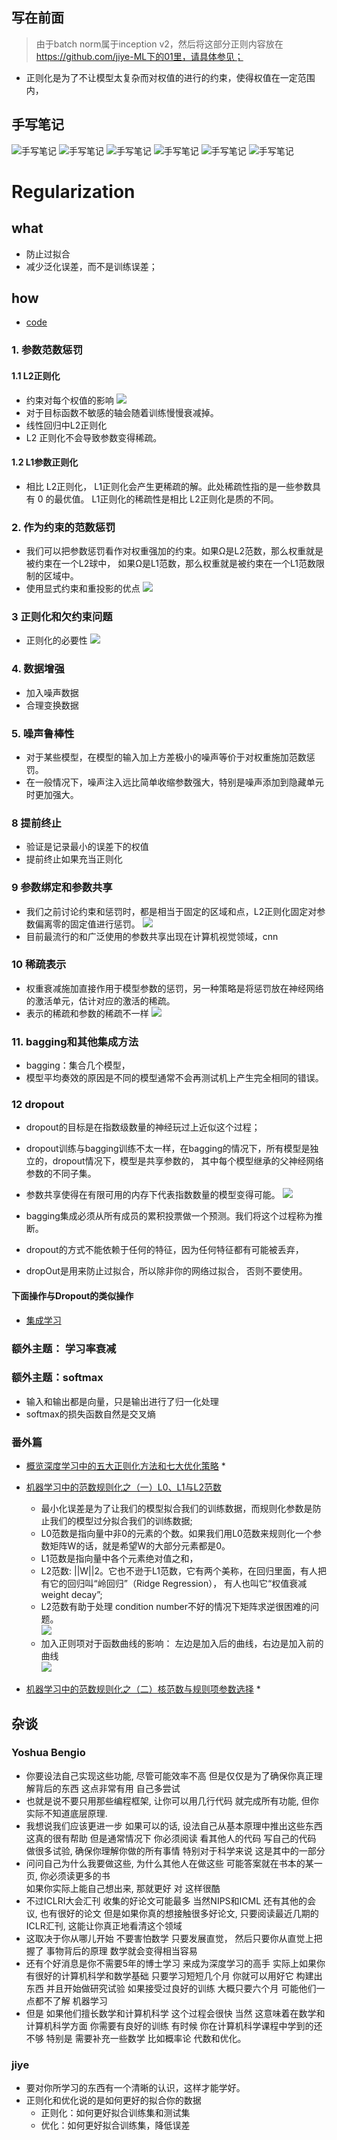 ## 写在前面

> 由于batch norm属于inception v2，然后将这部分正则内容放在
https://github.com/jiye-ML下的01里，请具体参见；

* 正则化是为了不让模型太复杂而对权值的进行的约束，使得权值在一定范围内，

## 手写笔记

![手写笔记](readme/正则化_手写笔记_01.jpg)
![手写笔记](readme/正则化_手写笔记_02.jpg)
![手写笔记](readme/正则化_手写笔记_03.jpg)
![手写笔记](readme/正则化_手写笔记_04.jpg)
![手写笔记](readme/正则化_手写笔记_05.jpg)
![手写笔记](readme/正则化_手写笔记_06.jpg)

# Regularization 

## what

* 防止过拟合
* 减少泛化误差，而不是训练误差；


## how
* [code](readme/Regularization.html)

### 1. 参数范数惩罚

#### 1.1 L2正则化

* 约束对每个权值的影响
![](readme/正则化_L2_04.png)
* 对于目标函数不敏感的轴会随着训练慢慢衰减掉。
* 线性回归中L2正则化
* L2 正则化不会导致参数变得稀疏。


#### 1.2 L1参数正则化

* 相比 L2正则化， L1正则化会产生更稀疏的解。此处稀疏性指的是一些参数具有 0 的最优值。
 L1正则化的稀疏性是相比 L2正则化是质的不同。


### 2. 作为约束的范数惩罚

* 我们可以把参数惩罚看作对权重强加的约束。如果Ω是L2范数，那么权重就是被约束在一个L2球中，
如果Ω是L1范数，那么权重就是被约束在一个L1范数限制的区域中。
* 使用显式约束和重投影的优点
![](readme/正则化_L1_03.png)


### 3 正则化和欠约束问题

* 正则化的必要性
![](readme/正则化_02.png)


### 4. 数据增强

* 加入噪声数据
* 合理变换数据

### 5. 噪声鲁棒性

* 对于某些模型，在模型的输入加上方差极小的噪声等价于对权重施加范数惩罚。 
* 在一般情况下，噪声注入远比简单收缩参数强大，特别是噪声添加到隐藏单元时更加强大。

### 8 提前终止

* 验证是记录最小的误差下的权值
* 提前终止如果充当正则化


### 9 参数绑定和参数共享

* 我们之前讨论约束和惩罚时，都是相当于固定的区域和点，L2正则化固定对参数偏离零的固定值进行惩罚。
![](readme/参数共享_01.png)
* 目前最流行的和广泛使用的参数共享出现在计算机视觉领域，cnn


### 10 稀疏表示

* 权重衰减施加直接作用于模型参数的惩罚，另一种策略是将惩罚放在神经网络的激活单元，估计对应的激活的稀疏。
* 表示的稀疏和参数的稀疏不一样
![](readme/稀疏表示_01.png)


### 11. bagging和其他集成方法

* bagging：集合几个模型，
* 模型平均奏效的原因是不同的模型通常不会再测试机上产生完全相同的错误。


### 12 dropout

* dropout的目标是在指数级数量的神经玩过上近似这个过程；
* dropout训练与bagging训练不太一样，在bagging的情况下，所有模型是独立的，dropout情况下，模型是共享参数的，
其中每个模型继承的父神经网络参数的不同子集。
* 参数共享使得在有限可用的内存下代表指数数量的模型变得可能。
![](readme/dropout_01.png)

* bagging集成必须从所有成员的累积投票做一个预测。我们将这个过程称为推断。
* dropout的方式不能依赖于任何的特征，因为任何特征都有可能被丢弃，
* dropOut是用来防止过拟合，所以除非你的网络过拟合， 否则不要使用。

#### 下面操作与Dropout的类似操作

* [集成学习](https://github.com/jiye-ML/ML-study/blob/master/08.ensemble_learning.md)



### 额外主题： 学习率衰减


### 额外主题：softmax

* 输入和输出都是向量，只是输出进行了归一化处理
* softmax的损失函数自然是交叉熵

### 番外篇

* [概览深度学习中的五大正则化方法和七大优化策略](https://zhuanlan.zhihu.com/p/32194445)
    * 

* [机器学习中的范数规则化之（一）L0、L1与L2范数](https://blog.csdn.net/zouxy09/article/details/24971995)
    * 最小化误差是为了让我们的模型拟合我们的训练数据，而规则化参数是防止我们的模型过分拟合我们的训练数据;
    * L0范数是指向量中非0的元素的个数。如果我们用L0范数来规则化一个参数矩阵W的话，就是希望W的大部分元素都是0。
    * L1范数是指向量中各个元素绝对值之和，
    * L2范数: ||W||2。它也不逊于L1范数，它有两个美称，在回归里面，有人把有它的回归叫“岭回归”（Ridge Regression），
    有人也叫它“权值衰减weight decay”; 
    * L2范数有助于处理 condition number不好的情况下矩阵求逆很困难的问题。\
    ![](readme/正则化_03.png)
    * 加入正则项对于函数曲线的影响： 左边是加入后的曲线，右边是加入前的曲线 \
    ![](readme/正则化_04.png)
    
* [机器学习中的范数规则化之（二）核范数与规则项参数选择](https://blog.csdn.net/zouxy09/article/details/24972869)
    * 
    


## 杂谈

### Yoshua Bengio

* 你要设法自己实现这些功能, 尽管可能效率不高 但是仅仅是为了确保你真正理解背后的东西 这点非常有用 自己多尝试
* 也就是说不要只用那些编程框架, 让你可以用几行代码 就完成所有功能, 但你实际不知道底层原理.
* 我想说我们应该更进一步 如果可以的话, 设法自己从基本原理中推出这些东西 这真的很有帮助 但是通常情况下 你必须阅读
 看其他人的代码 写自己的代码 做很多试验, 确保你理解你做的所有事情 特别对于科学来说 这是其中的一部分 
* 问问自己为什么我要做这些, 为什么其他人在做这些 可能答案就在书本的某一页, 你必须读更多的书  
如果你实际上能自己想出来, 那就更好  对 这样很酷
* 不过ICLRI大会汇刊 收集的好论文可能最多 当然NIPS和ICML 还有其他的会议, 也有很好的论文 但是如果你真的想接触很多好论文,
只要阅读最近几期的 ICLR汇刊, 这能让你真正地看清这个领域
* 这取决于你从哪儿开始 不要害怕数学 只要发展直觉， 然后只要你从直觉上把握了 事物背后的原理 数学就会变得相当容易
* 还有个好消息是你不需要5年的博士学习 来成为深度学习的高手 实际上如果你有很好的计算机科学和数学基础 只要学习短短几个月
 你就可以用好它 构建出东西 并且开始做研究试验 如果接受过良好的训练 大概只要六个月 可能他们一点都不了解 机器学习 
* 但是 如果他们擅长数学和计算机科学 这个过程会很快 当然 这意味着在数学和计算机科学方面 你需要有良好的训练 有时候
 你在计算机科学课程中学到的还不够 特别是 需要补充一些数学 比如概率论 代数和优化。 



### jiye

* 要对你所学习的东西有一个清晰的认识，这样才能学好。
* 正则化和优化说的是如何更好的拟合你的数据
    * 正则化：如何更好拟合训练集和测试集
    * 优化：如何更好拟合训练集，降低误差

